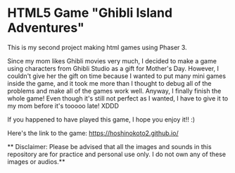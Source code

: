 # HTML5 Game "Ghibli Island Adventures"

This is my second project making html games using Phaser 3.

Since my mom likes Ghibli movies very much, I decided to make a game using characters from Ghibli Studio as a gift for Mother's Day. However, I couldn't give her the gift on time because I wanted to put many mini games inside the game, and it took me more than I thought to debug all of the problems and make all of the games work well. Anyway, I finally finish the whole game! Even though it's still not perfect as I wanted, I have to give it to my mom before it's tooooo late! XDDD

If you happened to have played this game, I hope you enjoy it!! :) 

Here's the link to the game: https://hoshinokoto2.github.io/


** Disclaimer: Please be advised that all the images and sounds in this repository are for practice and personal use only. I do not own any of these images or audios.**
